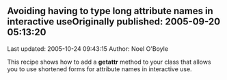 ## Avoiding having to type long attribute names in interactive useOriginally published: 2005-09-20 05:13:20 
Last updated: 2005-10-24 09:43:15 
Author: Noel O'Boyle 
 
This recipe shows how to add a __getattr__ method to your class that allows you to use shortened forms for attribute names in interactive use.